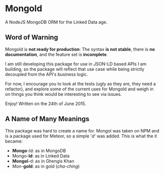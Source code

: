 # Mongold
A NodeJS MongoDB ORM for the Linked Data age.

## Word of Warning
Mongold is **not ready for production**: The syntax **is not stable**, there is **no documentation**, and the feature set is **incomplete**.

I am still developing this package for use in JSON-LD based APIs I am building, so the package will reflect that use case while being strictly decoupled from the API's business logic.

For now, I encourage you to look at the tests (ugly as they are, they need a refactor), and explore some of the current uses for Mongold and weigh in on things you think would be interesting to see via issues.

Enjoy! Written on the 24th of June 2015.

## A Name of Many Meanings
This package was hard to create a name for. Mongol was taken on NPM and is a package used for Meteor, so a simple '*d*' was added. This is what the it became:

- **Mongo**-ld: as in MongoDB
- Mongo-**ld**: as in Linked Data
- **Mongol**-d: as in Ghengis Khan
- Mon-**gold**: as in gold (*cha-ching*)
